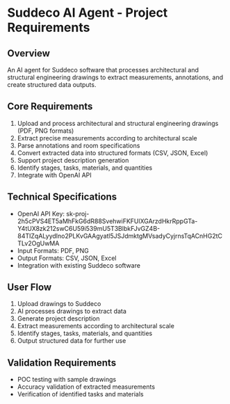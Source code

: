 # Suddeco AI Agent - Project Requirements

## Overview
An AI agent for Suddeco software that processes architectural and structural engineering drawings to extract measurements, annotations, and create structured data outputs.

## Core Requirements
1. Upload and process architectural and structural engineering drawings (PDF, PNG formats)
2. Extract precise measurements according to architectural scale
3. Parse annotations and room specifications
4. Convert extracted data into structured formats (CSV, JSON, Excel)
5. Support project description generation
6. Identify stages, tasks, materials, and quantities
7. Integrate with OpenAI API

## Technical Specifications
- OpenAI API Key: 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
- Input Formats: PDF, PNG
- Output Formats: CSV, JSON, Excel
- Integration with existing Suddeco software

## User Flow
1. Upload drawings to Suddeco
2. AI processes drawings to extract data
3. Generate project description
4. Extract measurements according to architectural scale
5. Identify stages, tasks, materials, and quantities
6. Output structured data for further use

## Validation Requirements
- POC testing with sample drawings
- Accuracy validation of extracted measurements
- Verification of identified tasks and materials
